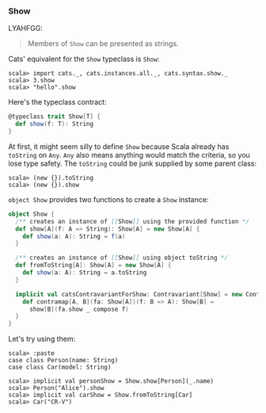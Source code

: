 
### Show

LYAHFGG:

> Members of `Show` can be presented as strings.

Cats' equivalent for the `Show` typeclass is `Show`:

```console:new
scala> import cats._, cats.instances.all._, cats.syntax.show._
scala> 3.show
scala> "hello".show
```

Here's the typeclass contract:

```scala
@typeclass trait Show[T] {
  def show(f: T): String
}
```

At first, it might seem silly to define `Show` because Scala
already has `toString` on `Any`.
`Any` also means anything would match the criteria, so you lose type safety.
The `toString` could be junk supplied by some parent class:

```console:error
scala> (new {}).toString
scala> (new {}).show
```

`object Show` provides two functions to create a `Show` instance:

```scala
object Show {
  /** creates an instance of [[Show]] using the provided function */
  def show[A](f: A => String): Show[A] = new Show[A] {
    def show(a: A): String = f(a)
  }

  /** creates an instance of [[Show]] using object toString */
  def fromToString[A]: Show[A] = new Show[A] {
    def show(a: A): String = a.toString
  }

  implicit val catsContravariantForShow: Contravariant[Show] = new Contravariant[Show] {
    def contramap[A, B](fa: Show[A])(f: B => A): Show[B] =
      show[B](fa.show _ compose f)
  }
}
```

Let's try using them:

```console
scala> :paste
case class Person(name: String)
case class Car(model: String)

scala> implicit val personShow = Show.show[Person](_.name)
scala> Person("Alice").show
scala> implicit val carShow = Show.fromToString[Car]
scala> Car("CR-V")
```
